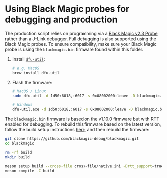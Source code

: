 # Using Black Magic probes for debugging and production

The production script relies on programming via a [Black Magic v2.3 Probe](https://black-magic.org/index.html) rather than a J-Link debugger. Full debugging is also supported using the Black Magic probes. To ensure compatibility, make sure your Black Magic probe is using the `blackmagic.bin` firmware found within this folder.

1. Install [`dfu-util`](https://dfu-util.sourceforge.net):

    ```sh
    # e.g. MacOS
    brew install dfu-util
    ```

2. Flash the firmware:

    ```sh
    # MacOS / Linux
    sudo dfu-util -d 1d50:6018,:6017 -s 0x08002000:leave -D blackmagic.bin

    # Windows
    dfu-util.exe -d 1d50:6018,:6017 -s 0x08002000:leave -D blackmagic.bin
    ```

The `blackmagic.bin` firmware is based on the v1.10.0 firmware but with RTT enabled for debugging. To rebuild this firmware based on the latest version, follow the build setup instructions [here](https://github.com/blackmagic-debug/blackmagic?tab=readme-ov-file#getting-started), and then rebuild the firmware:

```sh
git clone https://github.com/blackmagic-debug/blackmagic.git
cd blackmagic

rm -rf build
mkdir build

meson setup build --cross-file cross-file/native.ini -Drtt_support=true -Dtargets=cortexm,nrf,rp,stm
meson compile -C build    
```